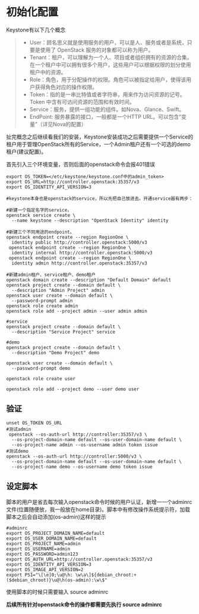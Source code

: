 # 初始化配置
Keystone有以下几个概念

>- User：顾名思义就是使用服务的用户，可以是人、服务或者是系统，只要是使用了 OpenStack 服务的对象都可以称为用户。
>- Tenant：租户，可以理解为一个人、项目或者组织拥有的资源的合集。在一个租户中可以拥有很多个用户，这些用户可以根据权限的划分使用租户中的资源。
>- Role：角色，用于分配操作的权限。角色可以被指定给用户，使得该用户获得角色对应的操作权限。
>- Token：指的是一串比特值或者字符串，用来作为访问资源的记号。Token 中含有可访问资源的范围和有效时间。
>- Service：服务，提供一组功能的组件。如Nova、Glance、Swift。
>- EndPoint: 服务暴露的接口，一般都是一个HTTP URL。可以包含“变量”（详见Nova的配置）

扯完概念之后继续看我们的安装，Keystone安装成功之后需要提供一个Service的租户用于管理OpenStack所有的Service，一个Admin租户还有一个可选的demo租户(建议配置)。

首先引入三个环境变量，否则后面的openstack命令会报401错误

```
export OS_TOKEN=</etc/keystone/keystone.conf中的admin_token>
export OS_URL=http://controller.openstack:35357/v3
export OS_IDENTITY_API_VERSION=3
```

```
#keystone本身也是openstack的service，所以先把自己放进去。开通service器有两步：

#新建一个指定名字的service，
openstack service create \
  --name keystone --description "OpenStack Identity" identity
  
#新建三个不同用途的endpoint。
openstack endpoint create --region RegionOne \
  identity public http://controller.openstack:5000/v3
 openstack endpoint create --region RegionOne \
  identity internal http://controller.openstack:5000/v3
 openstack endpoint create --region RegionOne \
  identity admin http://controller.openstack:35357/v3

#新建admin租户、service租户、demo租户
openstack domain create --description "Default Domain" default
openstack project create --domain default \
  --description "Admin Project" admin
openstack user create --domain default \
  --password-prompt admin
openstack role create admin
openstack role add --project admin --user admin admin

#service
openstack project create --domain default \
  --description "Service Project" service

#demo
openstack project create --domain default \
  --description "Demo Project" demo
  
openstack user create --domain default \
  --password-prompt demo
  
openstack role create user

openstack role add --project demo --user demo user
```

## 验证
```
unset OS_TOKEN OS_URL
#测试admin
 openstack --os-auth-url http://controller:35357/v3 \
  --os-project-domain-name default --os-user-domain-name default \
  --os-project-name admin --os-username admin token issue
#测试demo
openstack --os-auth-url http://controller:5000/v3 \
  --os-project-domain-name default --os-user-domain-name default \
  --os-project-name demo --os-username demo token issue
```

## 设定脚本
脚本的用户是省去每次输入openstack命令时候的用户认证，新增一一个adminrc文件(位置随便放，我一般放在home目录)。脚本中有修改操作系统提示符，加载脚本之后会自动添加(os-admin)这样的提示
```
#adminrc
export OS_PROJECT_DOMAIN_NAME=default
export OS_USER_DOMAIN_NAME=default
export OS_PROJECT_NAME=admin
export OS_USERNAME=admin
export OS_PASSWORD=admin123
export OS_AUTH_URL=http://controller.openstack:35357/v3
export OS_IDENTITY_API_VERSION=3
export OS_IMAGE_API_VERSION=2
export PS1="\[\e]0;\u@\h: \w\a\]${debian_chroot:+($debian_chroot)}\u@\h(os-admin):\w\$"
```
使用脚本的时候只需要输入 source adminrc

**后续所有针对openstack命令的操作都需要先执行 source adminrc**
